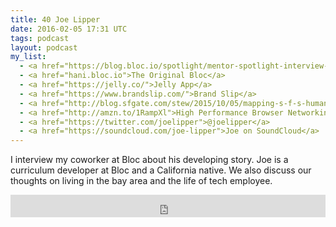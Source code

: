 ```yaml
---
title: 40 Joe Lipper
date: 2016-02-05 17:31 UTC
tags: podcast
layout: podcast
my_list: 
  - <a href="https://blog.bloc.io/spotlight/mentor-spotlight-interview-with-jared-tame/">Jared Tame's blog post</a>
  - <a href="hani.bloc.io">The Original Bloc</a>
  - <a href="https://jelly.co/">Jelly App</a>
  - <a href="https://www.brandslip.com/">Brand Slip</a>
  - <a href="http://blog.sfgate.com/stew/2015/10/05/mapping-s-f-s-human-feces-on-the-streets/">Human Poop Problem in SF</a>
  - <a href="http://amzn.to/1RampXl">High Performance Browser Networking - Book</a>
  - <a href="https://twitter.com/joelipper">@joelipper</a>
  - <a href="https://soundcloud.com/joe-lipper">Joe on SoundCloud</a>
---
```

I interview my coworker at Bloc about his developing story. Joe is a curriculum developer at Bloc and a California native. We also discuss our thoughts on living in the bay area and the life of tech employee.

<iframe frameborder='0' height='36px' scrolling='no' seamless src='https://simplecast.com/e/25892?style=light' width='100%'></iframe>
